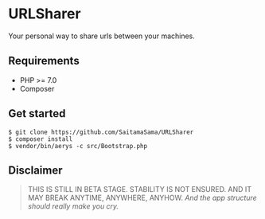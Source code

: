 # URLSharer

Your personal way to share urls between your machines.

## Requirements

* PHP >= 7.0
* Composer

## Get started

```
$ git clone https://github.com/SaitamaSama/URLSharer
$ composer install
$ vendor/bin/aerys -c src/Bootstrap.php
```

## Disclaimer

> THIS IS STILL IN BETA STAGE. STABILITY IS NOT ENSURED. AND IT MAY BREAK ANYTIME, ANYWHERE, ANYHOW.
*And the app structure should really make you cry.*